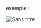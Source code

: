 exemple :

![Sans titre](https://github.com/fk-crafter/html-css-js-other/assets/127132293/ed076819-22b7-4ddf-b50b-8ac1ebcb80a3)
